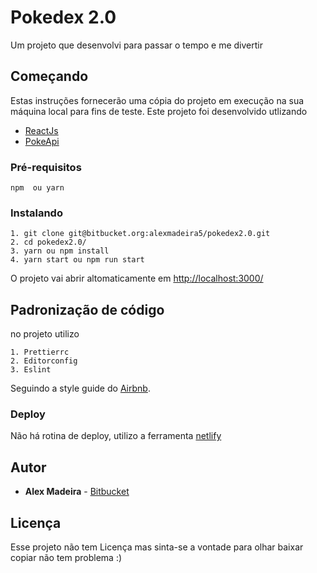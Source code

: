 # Pokedex 2.0 

Um projeto que desenvolvi para passar o tempo e me divertir 

## Começando

Estas instruções fornecerão uma cópia do projeto em execução na sua máquina local para fins de teste.
Este projeto foi desenvolvido utlizando 
- [ReactJs](https://github.com/facebook/react/ "React js")
- [PokeApi](https://github.com/PokeAPI/pokeapi "PokeApi") 


### Pré-requisitos

```
npm  ou yarn
```

### Instalando

```
1. git clone git@bitbucket.org:alexmadeira5/pokedex2.0.git
2. cd pokedex2.0/
3. yarn ou npm install
4. yarn start ou npm run start
```
O projeto vai abrir altomaticamente em [http://localhost:3000/](http://localhost:3000/ "http://localhost:3000/")

## Padronização de código

no projeto utilizo
````
1. Prettierrc
2. Editorconfig
3. Eslint
````
Seguindo a style guide do [Airbnb](https://github.com/airbnb/javascript "Airbnb").

### Deploy

Não há rotina de deploy, utilizo a ferramenta [netlify]("https://www.netlify.com/")

## Autor 

* **Alex Madeira** -  [Bitbucket](https://bitbucket.org/alexmadeira5/)

## Licença

Esse projeto não tem Licença mas sinta-se a vontade para olhar baixar copiar não tem problema :) 
